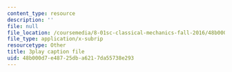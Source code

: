 ```yaml
---
content_type: resource
description: ''
file: null
file_location: /coursemedia/8-01sc-classical-mechanics-fall-2016/48b000d7e48725dba6217da55738e293_O_M8asN10oQ.srt
file_type: application/x-subrip
resourcetype: Other
title: 3play caption file
uid: 48b000d7-e487-25db-a621-7da55738e293
---
```

